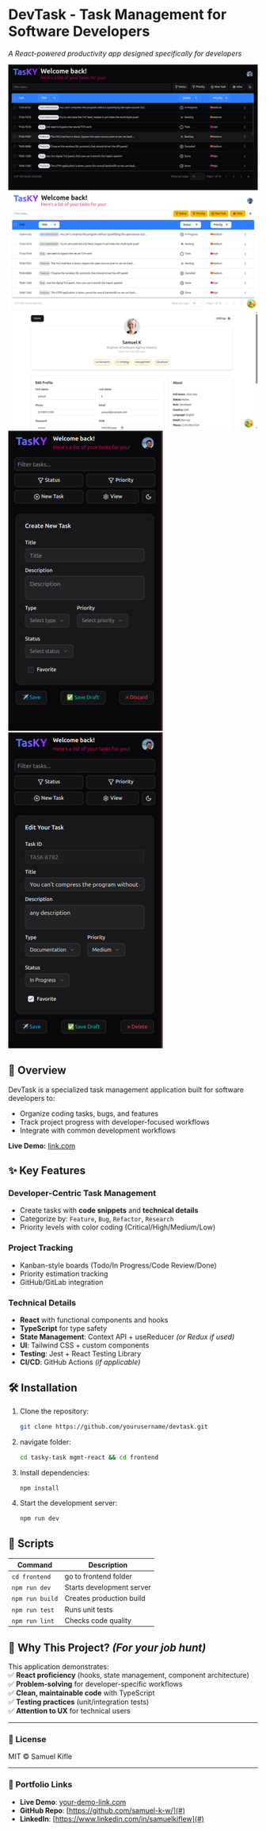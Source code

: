 # **DevTask - Task Management for Software Developers**

_A React-powered productivity app designed specifically for developers_

![Demo Screenshot](./public/image1.png)
![Demo Screenshot](./public/image4.png)
![Demo Screenshot](./public/image5.png)
![Demo Screenshot](./public/image2.png)
![Demo Screenshot](./public/image3.png)

## **🚀 Overview**

DevTask is a specialized task management application built for software developers to:

- Organize coding tasks, bugs, and features
- Track project progress with developer-focused workflows
- Integrate with common development workflows

**Live Demo:** [link.com](#)

## **✨ Key Features**

### **Developer-Centric Task Management**

- Create tasks with **code snippets** and **technical details**
- Categorize by: `Feature`, `Bug`, `Refactor`, `Research`
- Priority levels with color coding (Critical/High/Medium/Low)

### **Project Tracking**

- Kanban-style boards (Todo/In Progress/Code Review/Done)
- Priority estimation tracking
- GitHub/GitLab integration

### **Technical Details**

- **React** with functional components and hooks
- **TypeScript** for type safety
- **State Management**: Context API + useReducer _(or Redux if used)_
- **UI**: Tailwind CSS + custom components
- **Testing**: Jest + React Testing Library
- **CI/CD**: GitHub Actions _(if applicable)_

## **🛠️ Installation**

1. Clone the repository:
   ```bash
   git clone https://github.com/yourusername/devtask.git
   ```
2. navigate folder:
   ```bash
   cd tasky-task mgmt-react && cd frontend
   ```
3. Install dependencies:
   ```bash
   npm install
   ```
4. Start the development server:
   ```bash
   npm run dev
   ```

## **🔧 Scripts**

| Command         | Description               |
| --------------- | ------------------------- |
| `cd frontend`   | go to frontend folder     |
| `npm run dev`   | Starts development server |
| `npm run build` | Creates production build  |
| `npm run test`  | Runs unit tests           |
| `npm run lint`  | Checks code quality       |

## **📌 Why This Project?** _(For your job hunt)_

This application demonstrates:  
✅ **React proficiency** (hooks, state management, component architecture)  
✅ **Problem-solving** for developer-specific workflows  
✅ **Clean, maintainable code** with TypeScript  
✅ **Testing practices** (unit/integration tests)  
✅ **Attention to UX** for technical users

---

### **📄 License**

MIT © Samuel Kifle

---

### **🔗 Portfolio Links**

- **Live Demo**: [your-demo-link.com](#)
- **GitHub Repo**: [https://github.com/samuel-k-w/](#)
- **LinkedIn**: [https://www.linkedin.com/in/samuelkiflew](#)
